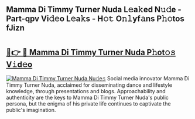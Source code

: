 ## Mamma Di Timmy Turner Nuda L𝚎a𝚔ed N𝚞𝚍e - Part-qpv Vi𝚍𝚎o L𝚎a𝚔s - H𝚘𝚝 O𝚗𝚕yf𝚊ns P𝚑𝚘tos fJizn

# <h2><a href="http://kfbaqh.oniu.top/?m=Mamma+Di+Timmy+Turner+Nuda">🔗👉 🔴 Mamma Di Timmy Turner Nuda P𝚑ot𝚘𝚜 V𝚒d𝚎o</a></h2>

[![Mamma Di Timmy Turner Nuda Nu𝚍e𝚜](https://i.imgur.com/0qMVB7G.gif)](http://kfbaqh.oniu.top/?m=Mamma+Di+Timmy+Turner+Nuda)
Social media innovator Mamma Di Timmy Turner Nuda, acclaimed for disseminating dance and lifestyle knowledge, through presentations and blogs. Approachability and authenticity are the keys to Mamma Di Timmy Turner Nuda's public persona, but the enigma of his private life continues to captivate the public's imagination.  

